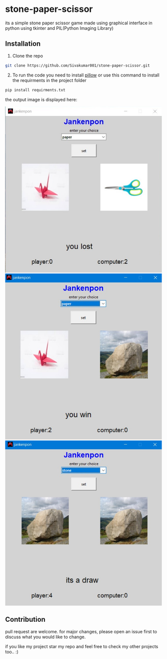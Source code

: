 # stone-paper-scissor

its a simple stone paper scissor game made using graphical interface in python using tkinter and PIL(Python Imaging Library)

## Installation

1. Clone the repo

```bash
git clone https://github.com/Sivakumar001/stone-paper-scissor.git
```

2. To run the code you need to install [pillow](https://pypi.org/project/Pillow/) or use this command to install the requirments in the project folder 

```bash
pip install requirments.txt
```

the output image is displayed here:

![image](outputimg/output1.jpg)
![image](outputimg/output2.jpg)
![image](outputimg/output3.jpg)

## Contribution

pull request are welcome. for major changes, please open an issue first to discuss what you would like to change.

if you like my project star my repo and feel free to check my other projects too.. :)
